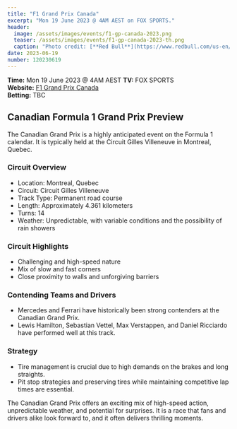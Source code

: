 ```yaml
---
title: "F1 Grand Prix Canada"
excerpt: "Mon 19 June 2023 @ 4AM AEST on FOX SPORTS."
header:
  image: /assets/images/events/f1-gp-canada-2023.png
  teaser: /assets/images/events/f1-gp-canada-2023-th.png
  caption: "Photo credit: [**Red Bull**](https://www.redbull.com/us-en/tags/f1)"
date: 2023-06-19
number: 120230619
---
```


**Time:** Mon 19 June 2023 @ 4AM AEST 
**TV:** FOX SPORTS  
**Website:** [F1 Grand Prix Canada](https://www.formula1.com/en/racing/2023/Canada.html)     
**Betting:** TBC

## Canadian Formula 1 Grand Prix Preview

The Canadian Grand Prix is a highly anticipated event on the Formula 1 calendar. It is typically held at the Circuit Gilles Villeneuve in Montreal, Quebec.

### Circuit Overview

- Location: Montreal, Quebec
- Circuit: Circuit Gilles Villeneuve
- Track Type: Permanent road course
- Length: Approximately 4.361 kilometers
- Turns: 14
- Weather: Unpredictable, with variable conditions and the possibility of rain showers

### Circuit Highlights

- Challenging and high-speed nature
- Mix of slow and fast corners
- Close proximity to walls and unforgiving barriers

### Contending Teams and Drivers

- Mercedes and Ferrari have historically been strong contenders at the Canadian Grand Prix.
- Lewis Hamilton, Sebastian Vettel, Max Verstappen, and Daniel Ricciardo have performed well at this track.

### Strategy

- Tire management is crucial due to high demands on the brakes and long straights.
- Pit stop strategies and preserving tires while maintaining competitive lap times are essential.

The Canadian Grand Prix offers an exciting mix of high-speed action, unpredictable weather, and potential for surprises. It is a race that fans and drivers alike look forward to, and it often delivers thrilling moments.
